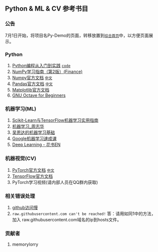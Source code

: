 ## Python & ML & CV 参考书目

### 公告
7月1日开始，将项目名Py-Demo的页面，转移放置到[`综合首页`](https://memorylorry.github.io/)中，以方便页面展示。

### Python
1. [Python编程从入门到实践](./ref/Python编程从入门到实践.pdf) [`code`](./python_basic/basic)
2. [NumPy学习指南（第2版）(Finance)](./ref/Python数据分析基础教程：NumPy学习指南（第2版）(Finance).pdf)
3. [Numpy官方文档](https://numpy.org/doc/stable/reference/index.html) [`中文`](https://www.numpy.org.cn/)
4. [Pandas官方文档](https://pandas.pydata.org/docs/user_guide/index.html#user-guide) [`中文`](https://www.pypandas.cn/)
5. [Matplotlib官方文档](https://matplotlib.org/users/index.html)
6. [GNU Octave for Beginners](./ref/Jesper%20Schmidt%20Hansen%20-%20GNU%20Octave%20for%20Beginners.pdf)

### 机器学习(ML)
1. [Scikit-Learn与TensorFlow机器学习实用指南](./ref/Scikit-Learn与TensorFlow机器学习实用指南.pdf)
2. [机器学习_周志华](./ref/机器学习_周志华.pdf)
3. [吴恩达的机器学习基础](https://www.bilibili.com/video/BV164411b7dx?from=search&seid=10524356999059503503)
4. [Google机器学习速成课](https://developers.google.com/machine-learning/crash-course/ml-intro)
5. [Deep Learning - 花书EN](https://www.deeplearningbook.org/)

### 机器视觉(CV)
1. [PyTorch官方文档](https://pytorch.org/) [`中文`](https://pytorch.apachecn.org/docs/1.4/)
2. [TensorFlow官方文档](https://tensorflow.google.cn/)
3. PyTorch学习视频(请内部人员在QQ群内获取)

### 相关错误处理
1. [github访问慢](https://www.jianshu.com/p/0493dcc15d6f)
2. `raw.githubusercontent.com can't be reached!` 答：请用如同1中的方法，加入 raw.githubusercontent.com域名的ip到hosts文件。

### 贡献者
1. memorylorry
